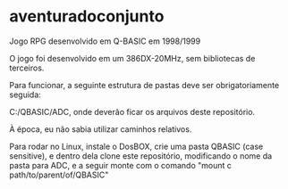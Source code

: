 # aventuradoconjunto
Jogo RPG desenvolvido em Q-BASIC em 1998/1999

O jogo foi desenvolvido em um 386DX-20MHz, sem bibliotecas de terceiros.

Para funcionar, a seguinte estrutura de pastas deve ser obrigatoriamente seguida:

C:/QBASIC/ADC, onde deverão ficar os arquivos deste repositório.

À época, eu não sabia utilizar caminhos relativos.

Para rodar no Linux, instale o DosBOX, crie uma pasta QBASIC (case sensitive), e
dentro dela clone este repositório, modificando o nome da pasta para ADC, e a
seguir monte com o comando "mount c path/to/parent/of/QBASIC"

